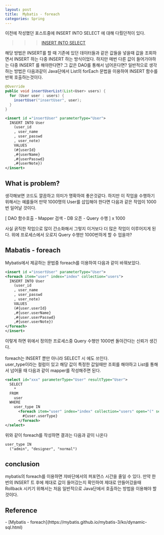 ```yaml
---
layout: post
title:  Mybatis - foreach
categories: Spring
---
```


이전에 작성했던 포스트중에 INSERT INTO SELECT 에 대해 다뤘던적이 있다. <br>
>>> [INSERT INTO SELECT](http://noveloper.github.io/blog/database/2015/02/26/how-to-insert-multi-row-by-one-try.html)

해당 방법은 INSERT를 할 때 기존에 있던 데이터들과 같은 값들을 넣을때 값을 조회하면서 INSERT 하는 다중 INSERT 하는 방식이었다. 
하지만 매번 다른 값이 들어가야하는 다중 INSERT 를 해야한다면? 그 값은 DAO를 통해서 넘어온다면? 
일반적으로 생각하는 방법은 다음과같이 Java단에서 List의 forEach 문법을 이용하여 INSERT 함수를 반복 호출하는것이다.

```java
@Override
public void insertUserList(List<User> users) {
  for (User user : users) {
    insertUser("insertUser", user);
  }
}
```
```xml
<insert id ="insertUser" parameterType="User">
  INSERT INTO User 
    (user_id
    , user_name
    , user_passwd
    , user_note)
    VALUES
    (#{userId}
    ,#{userName}
    ,#{userPasswd}
    ,#{userNote})
</insert>
```

<h2>What is problem?</h2>
생각해보면 코드도 깔끔하고 의미가 명확하여 좋은것같다. 하지만 이 작업을 수행하기 위해서는 예를들어 만약 1000명의 User를 삽입해야 한다면 다음과 같은 작업이 1000번 일어날 것이다.

[ DAO 함수호출 - Mapper 검색 - DB 오픈 - Query 수행 ] x 1000

사실 굵직한 작업으로 많이 간소화해서 그렇지 이거보다 더 많은 작업이 이루어지게 된다. 위에 프로세스에서 오로지 Query 수행만 1000번하게 할 수 업을까?

<h2>Mabatis - foreach</h2>
Mybatis에서 제공하는 문법중 foreach를 이용하여 다음과 같이 바꿔보았다.

```xml
<insert id ="insertUser" parameterType="User">
<foreach item="user" index="index" collection="users">
  INSERT INTO User 
    (user_id
    , user_name
    , user_passwd
    , user_note)
    VALUES
    (#{user.userId}
    ,#{user.userName}
    ,#{user.userPasswd}
    ,#{user.userNote})
</foreach>
</insert>
```

이렇게 하면 위에서 정의한 프로세스중 Query 수행만 1000번 돌아간다는 신뢰가 생긴다. <br>
<br>
foreach는 INSERT 뿐만 아니라 SELECT 시 에도 쓰인다. <br>
user_type이라는 컬럼이 있고 해당 값이 특정한 값일때만 조회를 해야하고 List를 통해서 넘어올 때 다음과 같이 mapper를 작성해주면 된다.

```xml
<select id="xxx" parameterType="User" resultType="User">
  SELECT 
    *
  FROM
    user
  WHERE
    user_type IN 
      <foreach item="user" index="index" collection="users" open="(" separator="," close=")">
        #{user.userType}
      </foreach>
</select>
```

위와 같이 foreach를 작성하면 결과는 다음과 같이 나온다

```xml
user_type IN
  ("admin", "designer", "normal")
```

<h2>conclusion</h2>
mybatis의 foreach를 이용하면 쟈바단에서의 퍼포먼스 시간을 줄일 수 있다. 만약 한번의 INSERT 트 후에 제대로 값이 들어갔는지 확인하여 제대로 안들어갔을때 Rollback 시키기 위해서는 처음 일반적으로 Java단에서 호출하는 방법을 이용해야 할 것이다.


<h2>Reference</h2>
- [Mybatis - foreach](https://mybatis.github.io/mybatis-3/ko/dynamic-sql.html)
